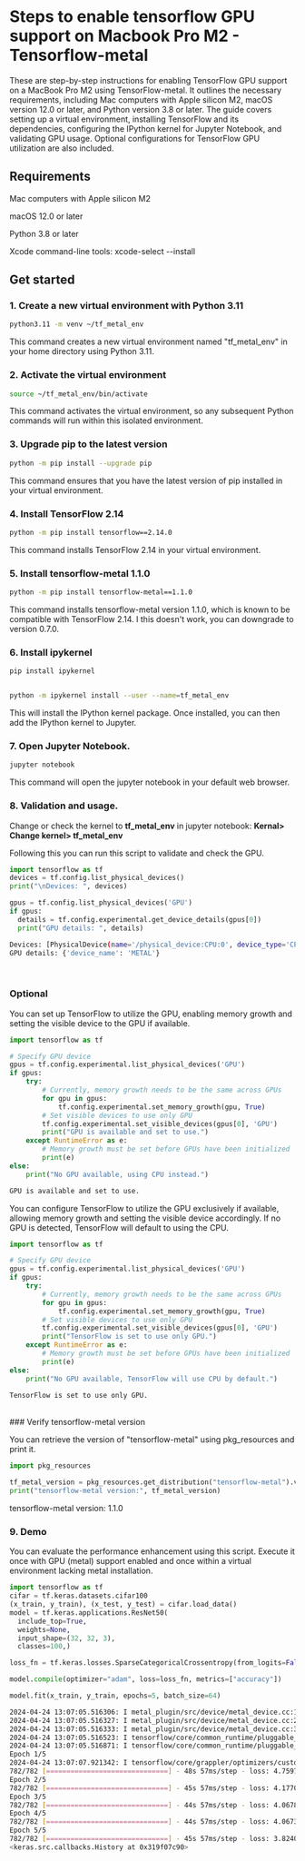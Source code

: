 # Steps to enable tensorflow GPU support on Macbook Pro M2 - Tensorflow-metal

These are step-by-step instructions for enabling TensorFlow GPU support on a MacBook Pro M2 using TensorFlow-metal. It outlines the necessary requirements, including Mac computers with Apple silicon M2, macOS version 12.0 or later, and Python version 3.8 or later. The guide covers setting up a virtual environment, installing TensorFlow and its dependencies, configuring the IPython kernel for Jupyter Notebook, and validating GPU usage. Optional configurations for TensorFlow GPU utilization are also included.

## Requirements

Mac computers with Apple silicon M2

macOS 12.0 or later

Python 3.8 or later

Xcode command-line tools: xcode-select --install

## Get started

### 1. Create a new virtual environment with Python 3.11

```bash
python3.11 -m venv ~/tf_metal_env
```

This command creates a new virtual environment named "tf_metal_env" in your home directory using Python 3.11.
<br>

### 2. Activate the virtual environment

```bash
source ~/tf_metal_env/bin/activate
```

This command activates the virtual environment, so any subsequent Python commands will run within this isolated environment.
<br>

### 3. Upgrade pip to the latest version

```bash
python -m pip install --upgrade pip
```

This command ensures that you have the latest version of pip installed in your virtual environment.
<br>

### 4. Install TensorFlow 2.14

```bash
python -m pip install tensorflow==2.14.0
```

This command installs TensorFlow 2.14 in your virtual environment.
<br>

### 5. Install tensorflow-metal 1.1.0

```bash
python -m pip install tensorflow-metal==1.1.0
```

This command installs tensorflow-metal version 1.1.0, which is known to be compatible with TensorFlow 2.14.
I this doesn't work, you can downgrade to version 0.7.0.
<br>

### 6. Install ipykernel

```bash
pip install ipykernel


python -m ipykernel install --user --name=tf_metal_env
```

This will install the IPython kernel package. Once installed, you can then add the IPython kernel to Jupyter.
<br>

### 7. Open Jupyter Notebook.

```bash
jupyter notebook
```

This command will open the jupyter notebook in your default web browser.
<br>

### 8. Validation and usage.

Change or check the kernel to **tf_metal_env** in jupyter notebook: **Kernal> Change kernel> tf_metal_env**

Following this you can run this script to validate and check the GPU.

```python
import tensorflow as tf
devices = tf.config.list_physical_devices()
print("\nDevices: ", devices)

gpus = tf.config.list_physical_devices('GPU')
if gpus:
  details = tf.config.experimental.get_device_details(gpus[0])
  print("GPU details: ", details)
```

```bash
Devices: [PhysicalDevice(name='/physical_device:CPU:0', device_type='CPU'), PhysicalDevice(name='/physical_device:GPU:0', device_type='GPU')]
GPU details: {'device_name': 'METAL'}
```

<br>

### Optional

You can set up TensorFlow to utilize the GPU, enabling memory growth and setting the visible device to the GPU if available.

```python
import tensorflow as tf

# Specify GPU device
gpus = tf.config.experimental.list_physical_devices('GPU')
if gpus:
    try:
        # Currently, memory growth needs to be the same across GPUs
        for gpu in gpus:
            tf.config.experimental.set_memory_growth(gpu, True)
        # Set visible devices to use only GPU
        tf.config.experimental.set_visible_devices(gpus[0], 'GPU')
        print("GPU is available and set to use.")
    except RuntimeError as e:
        # Memory growth must be set before GPUs have been initialized
        print(e)
else:
    print("No GPU available, using CPU instead.")
```

```bash
GPU is available and set to use.
```

You can configure TensorFlow to utilize the GPU exclusively if available, allowing memory growth and setting the visible device accordingly. If no GPU is detected, TensorFlow will default to using the CPU.

```python
import tensorflow as tf

# Specify GPU device
gpus = tf.config.experimental.list_physical_devices('GPU')
if gpus:
    try:
        # Currently, memory growth needs to be the same across GPUs
        for gpu in gpus:
            tf.config.experimental.set_memory_growth(gpu, True)
        # Set visible devices to use only GPU
        tf.config.experimental.set_visible_devices(gpus[0], 'GPU')
        print("TensorFlow is set to use only GPU.")
    except RuntimeError as e:
        # Memory growth must be set before GPUs have been initialized
        print(e)
else:
    print("No GPU available, TensorFlow will use CPU by default.")
```

```bash
TensorFlow is set to use only GPU.
```

<br>
### Verify tensorflow-metal version

You can retrieve the version of "tensorflow-metal" using pkg_resources and print it.

```python
import pkg_resources

tf_metal_version = pkg_resources.get_distribution("tensorflow-metal").version
print("tensorflow-metal version:", tf_metal_version)
```

tensorflow-metal version: 1.1.0
<br>

### 9. Demo

You can evaluate the performance enhancement using this script. Execute it once with GPU (metal) support enabled and once within a virtual environment lacking metal installation.

```python
import tensorflow as tf
cifar = tf.keras.datasets.cifar100
(x_train, y_train), (x_test, y_test) = cifar.load_data()
model = tf.keras.applications.ResNet50(
  include_top=True,
  weights=None,
  input_shape=(32, 32, 3),
  classes=100,)

loss_fn = tf.keras.losses.SparseCategoricalCrossentropy(from_logits=False)

model.compile(optimizer="adam", loss=loss_fn, metrics=["accuracy"])

model.fit(x_train, y_train, epochs=5, batch_size=64)
```

```bash
2024-04-24 13:07:05.516306: I metal_plugin/src/device/metal_device.cc:1154] Metal device set to: Apple M2 Pro
2024-04-24 13:07:05.516327: I metal_plugin/src/device/metal_device.cc:296] systemMemory: 16.00 GB
2024-04-24 13:07:05.516333: I metal_plugin/src/device/metal_device.cc:313] maxCacheSize: 5.33 GB
2024-04-24 13:07:05.516523: I tensorflow/core/common_runtime/pluggable_device/pluggable_device_factory.cc:306] Could not identify NUMA node of platform GPU ID 0, defaulting to 0. Your kernel may not have been built with NUMA support.
2024-04-24 13:07:05.516871: I tensorflow/core/common_runtime/pluggable_device/pluggable_device_factory.cc:272] Created TensorFlow device (/job:localhost/replica:0/task:0/device:GPU:0 with 0 MB memory) -> physical PluggableDevice (device: 0, name: METAL, pci bus id: <undefined>)
Epoch 1/5
2024-04-24 13:07:07.921342: I tensorflow/core/grappler/optimizers/custom_graph_optimizer_registry.cc:117] Plugin optimizer for device_type GPU is enabled.
782/782 [==============================] - 48s 57ms/step - loss: 4.7597 - accuracy: 0.0696
Epoch 2/5
782/782 [==============================] - 45s 57ms/step - loss: 4.1770 - accuracy: 0.1240
Epoch 3/5
782/782 [==============================] - 44s 57ms/step - loss: 4.0678 - accuracy: 0.1433
Epoch 4/5
782/782 [==============================] - 44s 57ms/step - loss: 4.0673 - accuracy: 0.1178
Epoch 5/5
782/782 [==============================] - 45s 57ms/step - loss: 3.8240 - accuracy: 0.1616
<keras.src.callbacks.History at 0x319f07c90>
```
